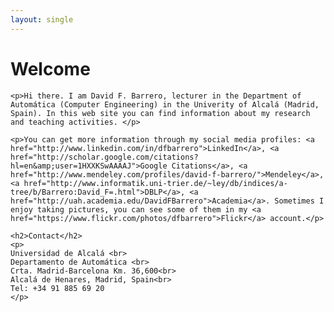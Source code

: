```yaml
---
layout: single
---
```


<div class="home">
    <h1>Welcome</h1>
    
    <p>Hi there. I am David F. Barrero, lecturer in the Department of Automática (Computer Engineering) in the Univerity of Alcalá (Madrid, Spain). In this web site you can find information about my research and teaching activities. </p>

    <p>You can get more information through my social media profiles: <a href="http://www.linkedin.com/in/dfbarrero">LinkedIn</a>, <a href="http://scholar.google.com/citations?hl=en&amp;user=1HXXKSwAAAAJ">Google Citations</a>, <a href="http://www.mendeley.com/profiles/david-f-barrero/">Mendeley</a>, <a href="http://www.informatik.uni-trier.de/~ley/db/indices/a-tree/b/Barrero:David_F=.html">DBLP</a>, <a href="http://uah.academia.edu/DavidFBarrero">Academia</a>. Sometimes I enjoy taking pictures, you can see some of them in my <a href="https://www.flickr.com/photos/dfbarrero">Flickr</a> account.</p>

    <h2>Contact</h2>
    <p>
    Universidad de Alcalá <br>
    Departamento de Automática <br>
    Crta. Madrid-Barcelona Km. 36,600<br>
    Alcalá de Henares, Madrid, Spain<br>
    Tel: +34 91 885 69 20
    </p>
</div>
